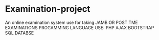 # Examination-project
An online examination system use for taking JAMB OR POST TME EXAMINATIONS
PROGAMMING LANGUAGE USE:
PHP
AJAX
BOOTSTRAP
SQL DATABSE
